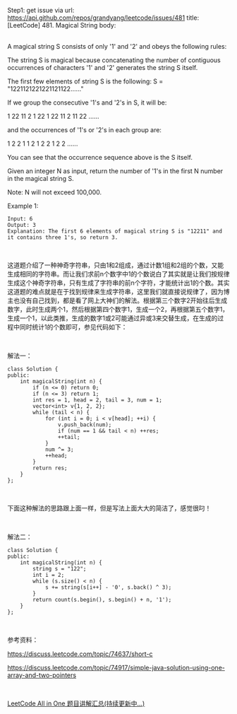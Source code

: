 Step1: get issue via url: https://api.github.com/repos/grandyang/leetcode/issues/481 
 title:[LeetCode] 481. Magical String 
 body:  
  

A magical string S consists of only '1' and '2' and obeys the following rules:

The string S is magical because concatenating the number of contiguous occurrences of characters '1' and '2' generates the string S itself.

The first few elements of string S is the following: S = "1221121221221121122……"

If we group the consecutive '1's and '2's in S, it will be:

1 22 11 2 1 22 1 22 11 2 11 22 ......

and the occurrences of '1's or '2's in each group are:

1 2 2 1 1 2 1 2 2 1 2 2 ......

You can see that the occurrence sequence above is the S itself.

Given an integer N as input, return the number of '1's in the first N number in the magical string S.

Note: N will not exceed 100,000.

Example 1:
    
    
    Input: 6
    Output: 3
    Explanation: The first 6 elements of magical string S is "12211" and it contains three 1's, so return 3.
    

 

这道题介绍了一种神奇字符串，只由1和2组成，通过计数1组和2组的个数，又能生成相同的字符串。而让我们求前n个数字中1的个数说白了其实就是让我们按规律生成这个神奇字符串，只有生成了字符串的前n个字符，才能统计出1的个数。其实这道题的难点就是在于找到规律来生成字符串，这里我们就直接说规律了，因为博主也没有自己找到，都是看了网上大神们的解法。根据第三个数字2开始往后生成数字，此时生成两个1，然后根据第四个数字1，生成一个2，再根据第五个数字1，生成一个1，以此类推，生成的数字1或2可能通过异或3来交替生成，在生成的过程中同时统计1的个数即可，参见代码如下：

 

解法一：
    
    
    class Solution {
    public:
        int magicalString(int n) {
            if (n <= 0) return 0;
            if (n <= 3) return 1;
            int res = 1, head = 2, tail = 3, num = 1;
            vector<int> v{1, 2, 2};
            while (tail < n) {
                for (int i = 0; i < v[head]; ++i) {
                    v.push_back(num);
                    if (num == 1 && tail < n) ++res;
                    ++tail;
                }
                num ^= 3;
                ++head;
            }
            return res;
        }
    };

 

下面这种解法的思路跟上面一样，但是写法上面大大的简洁了，感觉很叼！

 

解法二：
    
    
    class Solution {
    public:
        int magicalString(int n) {
            string s = "122";
            int i = 2;
            while (s.size() < n) {
                s += string(s[i++] - '0', s.back() ^ 3);
            }
            return count(s.begin(), s.begin() + n, '1');
        }
    };

 

参考资料：

<https://discuss.leetcode.com/topic/74637/short-c>

<https://discuss.leetcode.com/topic/74917/simple-java-solution-using-one-array-and-two-pointers>

 

[LeetCode All in One 题目讲解汇总(持续更新中...)](http://www.cnblogs.com/grandyang/p/4606334.html)
